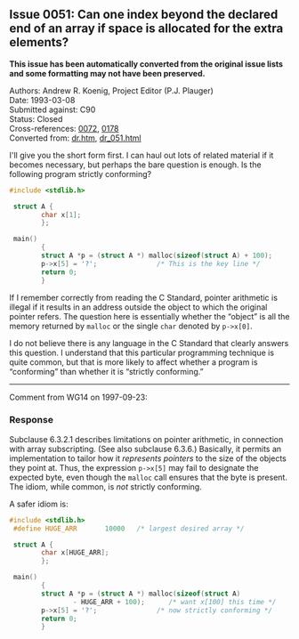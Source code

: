 ## Issue 0051: Can one index beyond the declared end of an array if space is allocated for the extra elements?

**This issue has been automatically converted from the original issue lists and some formatting may not have been preserved.**

Authors: Andrew R. Koenig, Project Editor (P.J. Plauger)  
Date: 1993-03-08  
Submitted against: C90  
Status: Closed  
Cross-references: [0072](../c90/issue0072.md), [0178](../c90/issue0178.md)  
Converted from: [dr.htm](https://www.open-std.org/jtc1/sc22/wg14/www/docs/dr.htm), [dr_051.html](https://www.open-std.org/jtc1/sc22/wg14/www/docs/dr_051.html)

I'll give you the short form first. I can haul out lots of related material if
it becomes necessary, but perhaps the bare question is enough. Is the following
program strictly conforming?

```c
#include <stdlib.h>

 struct A {
        char x[1];
        };

 main()
        {
        struct A *p = (struct A *) malloc(sizeof(struct A) + 100);
        p->x[5] = '?';               /* This is the key line */
        return 0;
        }
```

If I remember correctly from reading the C Standard, pointer arithmetic is
illegal if it results in an address outside the object to which the original
pointer refers. The question here is essentially whether the “object” is all the
memory returned by `malloc` or the single `char` denoted by `p->x[0]`.

I do not believe there is any language in the C Standard that clearly answers
this question. I understand that this particular programming technique is quite
common, but that is more likely to affect whether a program is “conforming” than
whether it is “strictly conforming.”

---

Comment from WG14 on 1997-09-23:

### Response

Subclause 6.3.2.1 describes limitations on pointer arithmetic, in connection
with array subscripting. (See also subclause 6.3.6.) Basically, it permits an
implementation to tailor how it *represents pointers* to the size of the objects
they point at. Thus, the expression `p->x[5]` may fail to designate the expected
byte, even though the `malloc` call ensures that the byte is present. The idiom,
while common, is *not* strictly conforming.

A safer idiom is:

```c
#include <stdlib.h>
 #define HUGE_ARR       10000   /* largest desired array */

 struct A {
        char x[HUGE_ARR];
        };

 main()
        {
        struct A *p = (struct A *) malloc(sizeof(struct A)
                - HUGE_ARR + 100);      /* want x[100] this time */
        p->x[5] = '?';               /* now strictly conforming */
        return 0;
        }
```
